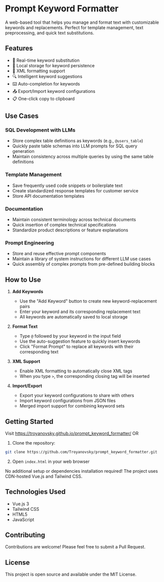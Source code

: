 # Prompt Keyword Formatter

A web-based tool that helps you manage and format text with customizable keywords and replacements. Perfect for template management, text preprocessing, and quick text substitutions.

## Features

- 🔄 Real-time keyword substitution
- 💾 Local storage for keyword persistence
- 📝 XML formatting support
- 🔍 Intelligent keyword suggestions
- ⌨️ Auto-completion for keywords
- 📤 Export/Import keyword configurations
- 📋 One-click copy to clipboard

## Use Cases

### SQL Development with LLMs
- Store complex table definitions as keywords (e.g., `@users_table`)
- Quickly paste table schemas into LLM prompts for SQL query generation
- Maintain consistency across multiple queries by using the same table definitions

### Template Management
- Save frequently used code snippets or boilerplate text
- Create standardized response templates for customer service
- Store API documentation templates

### Documentation
- Maintain consistent terminology across technical documents
- Quick insertion of complex technical specifications
- Standardize product descriptions or feature explanations

### Prompt Engineering
- Store and reuse effective prompt components
- Maintain a library of system instructions for different LLM use cases
- Quick assembly of complex prompts from pre-defined building blocks

## How to Use

1. **Add Keywords**
   - Use the "Add Keyword" button to create new keyword-replacement pairs
   - Enter your keyword and its corresponding replacement text
   - All keywords are automatically saved to local storage

2. **Format Text**
   - Type `@` followed by your keyword in the input field
   - Use the auto-suggestion feature to quickly insert keywords
   - Click "Format Prompt" to replace all keywords with their corresponding text

3. **XML Support**
   - Enable XML formatting to automatically close XML tags
   - When you type `>`, the corresponding closing tag will be inserted

4. **Import/Export**
   - Export your keyword configurations to share with others
   - Import keyword configurations from JSON files
   - Merged import support for combining keyword sets

## Getting Started

Visit https://troyanovsky.github.io/prompt_keyword_formatter/ OR

1. Clone the repository:
```bash
git clone https://github.com/Troyanovsky/prompt_keyword_formatter.git
```

2. Open `index.html` in your web browser

No additional setup or dependencies installation required! The project uses CDN-hosted Vue.js and Tailwind CSS.

## Technologies Used

- Vue.js 3
- Tailwind CSS
- HTML5
- JavaScript

## Contributing

Contributions are welcome! Please feel free to submit a Pull Request.

## License

This project is open source and available under the MIT License.
